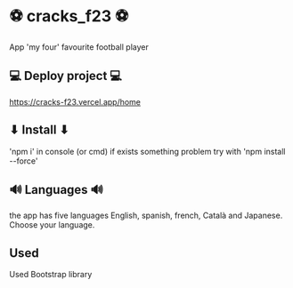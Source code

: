 
# ⚽ cracks_f23 ⚽
App 'my four' favourite football player

## 💻 Deploy project 💻
https://cracks-f23.vercel.app/home

## ⬇ Install ⬇
'npm i' in console (or cmd) if exists something problem try with 'npm install --force'

## 🔊 Languages 🔊
the app has five languages English, spanish, french, Català and Japanese. Choose your language.

## Used
Used Bootstrap library
